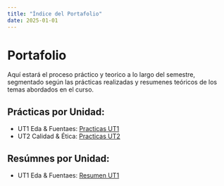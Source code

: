 ```yaml
---
title: "Índice del Portafolio"
date: 2025-01-01
---
```


# **Portafolio**

Aquí estará el proceso práctico y teorico a lo largo del semestre, segmentado según las prácticas realizadas y resumenes teóricos de los temas abordados en el curso. 


## **Prácticas por Unidad:**

- UT1 Eda & Fuentaes: [Practicas UT1](UT1/01-Main.md)
- UT2 Calidad & Ética: [Practicas UT2](UT2/02-Main.md)


## **Resúmnes por Unidad:**

- UT1 Eda & Fuentaes: [Resumen UT1](https://nbviewer.org/github/MatiasJorda/INGENIERIA-DATOS/blob/main/docs/portfolio/UT1/Notebooks/IRat_1.ipynb)
